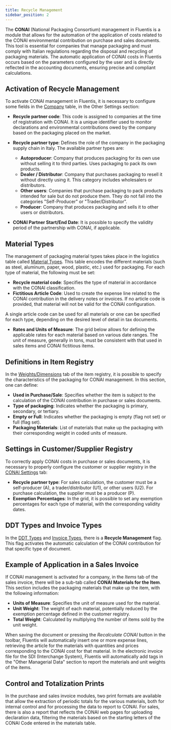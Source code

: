 ```yaml
---
title: Recycle Management
sidebar_position: 2
---
```


The **CONAI** (National Packaging Consortium) management in Fluentis is a module that allows for the automation of the application of costs related to the CONAI environmental contribution on purchase and sales documents. This tool is essential for companies that manage packaging and must comply with Italian regulations regarding the disposal and recycling of packaging materials. The automatic application of CONAI costs in Fluentis occurs based on the parameters configured by the user and is directly reflected in the accounting documents, ensuring precise and compliant calculations.

## Activation of Recycle Management

To activate CONAI management in Fluentis, it is necessary to configure some fields in the [Company](/docs/configurations/tables/general-settings/company) table, in the Other Settings section:

- **Recycle partner code**: This code is assigned to companies at the time of registration with CONAI. It is a unique identifier used to monitor declarations and environmental contributions owed by the company based on the packaging placed on the market.

- **Recycle partner type**: Defines the role of the company in the packaging supply chain in Italy. The available partner types are:
  - **Autoproducer**: Company that produces packaging for its own use without selling it to third parties. Uses packaging to pack its own products.
  - **Dealer / Distributor**: Company that purchases packaging to resell it without directly using it. This category includes wholesalers or distributors.
  - **Other users**: Companies that purchase packaging to pack products intended for sale but do not produce them. They do not fall into the categories "Self-Producer" or "Trader/Distributor".
  - **Producer**: Company that produces packaging and sells it to other users or distributors.

- **CONAI Partner Start/End Date**: It is possible to specify the validity period of the partnership with CONAI, if applicable.

## Material Types

The management of packaging material types takes place in the logistics table called [Material Types](/docs/configurations/tables/logistics/material-types). This table encodes the different materials (such as steel, aluminum, paper, wood, plastic, etc.) used for packaging. For each type of material, the following must be set:

- **Recycle material code**: Specifies the type of material in accordance with the CONAI classification.
- **Fictitious Article Code**: Used to create the expense line related to the CONAI contribution in the delivery notes or invoices. If no article code is provided, that material will not be valid for the CONAI configuration.

A single article code can be used for all materials or one can be specified for each type, depending on the desired level of detail in tax documents.

- **Rates and Units of Measure**: The grid below allows for defining the applicable rates for each material based on various date ranges. The unit of measure, generally in tons, must be consistent with that used in sales items and CONAI fictitious items.

## Definitions in Item Registry

In the [Weights/Dimensions](/docs/erp-home/registers/items/create-new-item) tab of the item registry, it is possible to specify the characteristics of the packaging for CONAI management. In this section, one can define:

- **Used in Purchase/Sale**: Specifies whether the item is subject to the calculation of the CONAI contribution in purchase or sales documents.
- **Type of packaging**: Indicates whether the packaging is primary, secondary, or tertiary.
- **Empty or Full**: Indicates whether the packaging is empty (flag not set) or full (flag set).
- **Packaging Materials**: List of materials that make up the packaging with their corresponding weight in coded units of measure.

## Settings in Customer/Supplier Registry

To correctly apply CONAI costs in purchase or sales documents, it is necessary to properly configure the customer or supplier registry in the [CONAI Settings](/docs/erp-home/registers/contacts/create-new-contact/accounting-data/customer-vendors-data/conai) tab:

- **Recycle partner type**: For sales calculation, the customer must be a self-producer (A), a trader/distributor (U1), or other users (U2). For purchase calculation, the supplier must be a producer (P).
- **Exemption Percentages**: In the grid, it is possible to set any exemption percentages for each type of material, with the corresponding validity dates.

## DDT Types and Invoice Types

In the [DDT Types](/docs/configurations/tables/sales/delivery-notes-type) and [Invoice Types](/docs/configurations/tables/sales/invoices-type), there is a **Recycle Management** flag. This flag activates the automatic calculation of the CONAI contribution for that specific type of document.

## Example of Application in a Sales Invoice

If CONAI management is activated for a company, in the *Items* tab of the sales invoice, there will be a sub-tab called **CONAI Materials for the Item**. This section includes the packaging materials that make up the item, with the following information:

- **Units of Measure**: Specifies the unit of measure used for the material.
- **Unit Weight**: The weight of each material, potentially reduced by the exemption percentage defined in the customer registry.
- **Total Weight**: Calculated by multiplying the number of items sold by the unit weight.

When saving the document or pressing the *Recalculate CONAI* button in the toolbar, Fluentis will automatically insert one or more expense lines, retrieving the article for the materials with quantities and prices corresponding to the CONAI cost for that material. In the electronic invoice file for the SDI (Interchange System), Fluentis will automatically add tags in the "Other Managerial Data" section to report the materials and unit weights of the items.

## Control and Totalization Prints

In the purchase and sales invoice modules, two print formats are available that allow the extraction of periodic totals for the various materials, both for internal control and for processing the data to report to CONAI. For sales, there is also a report that reflects the CONAI web pages for uploading declaration data, filtering the materials based on the starting letters of the CONAI Code entered in the materials table.